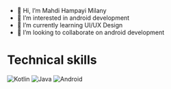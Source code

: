 - 👋 Hi, I’m Mahdi Hampayi Milany
- 👀 I’m interested in android development 
- 🌱 I’m currently learning UI/UX Design
- 💞️ I’m looking to collaborate on android development

# Technical skills
![Kotlin](https://img.shields.io/badge/Code-Kotlin-informational?style=flat&logo=kotlin&color=61DAFB&logoColor=white)
![Java](https://img.shields.io/badge/Code-Java-informational?style=flat&logo=kotlin&color=61DAFB&logoColor=white)
![Android](https://img.shields.io/badge/Code-Android-informational?style=flat&logo=kotlin&color=61DAFB&logoColor=white)

<!---
coderHM79/coderHM79 is a ✨ special ✨ repository because its `README.md` (this file) appears on your GitHub profile.
You can click the Preview link to take a look at your changes.
--->
